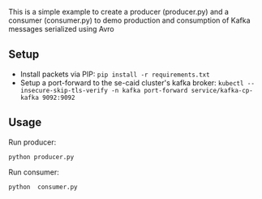 This is a simple example to create a producer (producer.py) and a consumer (consumer.py) to demo production and consumption of Kafka messages serialized using Avro

## Setup
- Install packets via PIP: `pip install -r requirements.txt`
- Setup a port-forward to the se-caid cluster's kafka broker:
    ```kubectl --insecure-skip-tls-verify -n kafka port-forward service/kafka-cp-kafka 9092:9092```
## Usage
Run producer:
```
python producer.py
```

Run consumer:
```
python  consumer.py
```



